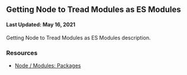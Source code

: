 ## Getting Node to Tread Modules as ES Modules

#### Last Updated: May 16, 2021

Getting Node to Tread Modules as ES Modules description.

### Resources

- [Node / Modules: Packages](https://nodejs.org/api/packages.html)
